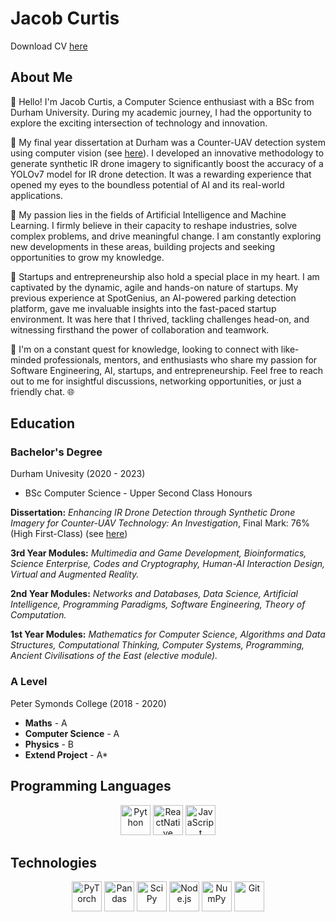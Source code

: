 # Jacob Curtis

Download CV [here](https://drive.google.com/file/d/1RXdgTxCcmIK3UXMZwMFMqwBgzgAAFCT1/view?usp=drive_link)

## About Me
👋 Hello! I'm Jacob Curtis, a Computer Science enthusiast with a BSc from Durham University. During my academic journey, I had the opportunity to explore the exciting intersection of technology and innovation.

🧠 My final year dissertation at Durham was a Counter-UAV detection system using computer vision (see [here](https://github.com/Jacob-Ismail-Curtis/synthetic-ir-drone-detection)). I developed an innovative methodology to generate synthetic IR drone imagery to significantly boost the accuracy of a YOLOv7 model for IR drone detection. It was a rewarding experience that opened my eyes to the boundless potential of AI and its real-world applications.

🤖 My passion lies in the fields of Artificial Intelligence and Machine Learning. I firmly believe in their capacity to reshape industries, solve complex problems, and drive meaningful change. I am constantly exploring new developments in these areas, building projects and seeking opportunities to grow my knowledge.

🚀 Startups and entrepreneurship also hold a special place in my heart. I am captivated by the dynamic, agile and hands-on nature of startups. My previous experience at SpotGenius, an AI-powered parking detection platform, gave me invaluable insights into the fast-paced startup environment. It was here that I thrived, tackling challenges head-on, and witnessing firsthand the power of collaboration and teamwork.

🌟 I'm on a constant quest for knowledge, looking to connect with like-minded professionals, mentors, and enthusiasts who share my passion for Software Engineering, AI, startups, and entrepreneurship. Feel free to reach out to me for insightful discussions, networking opportunities, or just a friendly chat. 🌐

## Education

### Bachelor's Degree
Durham Univesity (2020 - 2023)

 - BSc Computer Science - Upper Second Class Honours

**Dissertation:** *Enhancing IR Drone Detection through Synthetic Drone Imagery for Counter-UAV Technology: An Investigation*, Final Mark: 76% (High First-Class) (see [here](https://github.com/Jacob-Ismail-Curtis/synthetic-ir-drone-detection))

**3rd Year Modules:** *Multimedia and Game Development, Bioinformatics, Science Enterprise, Codes and Cryptography, Human-AI Interaction Design, Virtual and Augmented Reality.*

**2nd Year Modules:** *Networks and Databases, Data Science, Artificial Intelligence, Programming Paradigms, Software Engineering, Theory of Computation.*

**1st Year Modules:** *Mathematics for Computer Science, Algorithms and Data Structures, Computational Thinking, Computer Systems, Programming, Ancient Civilisations of the East (elective module).*

### A Level
Peter Symonds College (2018 - 2020)

 - **Maths** - A
 - **Computer Science** - A
 - **Physics** - B
 - **Extend Project** - A*

## Programming Languages
<center><div>
    <img src="https://img.icons8.com/color/96/000000/python.png" width="48" title="Python"/>
    <img src="https://img.icons8.com/?size=512&id=J79emsSv2QCu&format=png" width="48" title="ReactNative"/>
    <img src="https://img.icons8.com/color/48/000000/javascript--v1.png" width="48 " title="JavaScript"/>

 </div></center>
 
 ## Technologies
<center><div>
    <img src="https://pytorch.org/assets/images/pytorch-logo.png" width="48" title="PyTorch"/>
    <img src="https://numfocus.org/wp-content/uploads/2016/07/pandas-logo-300.png" width="48" title="Pandas"/>
    <img src="https://scipy.org/images/logo.svg" width="48" title="SciPy"/>
    <img src="https://img.icons8.com/color/48/000000/nodejs.png" width="48" title="Node.js"/>
    <img src="https://user-images.githubusercontent.com/50221806/86498227-c985dc00-bd39-11ea-9135-3e82bab6d664.png" width="48" title="NumPy"/>
    <img src="https://img.icons8.com/color/48/000000/git.png" width="48" title="Git"/>
</div></center>
